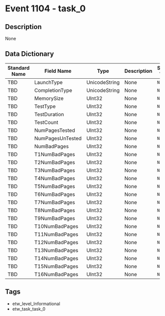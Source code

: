 # Event 1104 - task_0

## Description
None

## Data Dictionary
|Standard Name|Field Name|Type|Description|Sample Value|
|---|---|---|---|---|
|TBD|LaunchType|UnicodeString|None|`None`|
|TBD|CompletionType|UnicodeString|None|`None`|
|TBD|MemorySize|UInt32|None|`None`|
|TBD|TestType|UInt32|None|`None`|
|TBD|TestDuration|UInt32|None|`None`|
|TBD|TestCount|UInt32|None|`None`|
|TBD|NumPagesTested|UInt32|None|`None`|
|TBD|NumPagesUnTested|UInt32|None|`None`|
|TBD|NumBadPages|UInt32|None|`None`|
|TBD|T1NumBadPages|UInt32|None|`None`|
|TBD|T2NumBadPages|UInt32|None|`None`|
|TBD|T3NumBadPages|UInt32|None|`None`|
|TBD|T4NumBadPages|UInt32|None|`None`|
|TBD|T5NumBadPages|UInt32|None|`None`|
|TBD|T6NumBadPages|UInt32|None|`None`|
|TBD|T7NumBadPages|UInt32|None|`None`|
|TBD|T8NumBadPages|UInt32|None|`None`|
|TBD|T9NumBadPages|UInt32|None|`None`|
|TBD|T10NumBadPages|UInt32|None|`None`|
|TBD|T11NumBadPages|UInt32|None|`None`|
|TBD|T12NumBadPages|UInt32|None|`None`|
|TBD|T13NumBadPages|UInt32|None|`None`|
|TBD|T14NumBadPages|UInt32|None|`None`|
|TBD|T15NumBadPages|UInt32|None|`None`|
|TBD|T16NumBadPages|UInt32|None|`None`|

## Tags
* etw_level_Informational
* etw_task_task_0